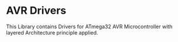 # AVR Drivers
This Library contains Drivers for ATmega32 AVR Microcontroller with layered Architecture principle applied.
